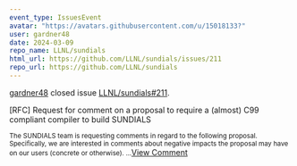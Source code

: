 ```yaml
---
event_type: IssuesEvent
avatar: "https://avatars.githubusercontent.com/u/15018133?"
user: gardner48
date: 2024-03-09
repo_name: LLNL/sundials
html_url: https://github.com/LLNL/sundials/issues/211
repo_url: https://github.com/LLNL/sundials
---
```


<a href='https://github.com/gardner48' target='_blank'>gardner48</a> closed issue <a href='https://github.com/LLNL/sundials/issues/211' target='_blank'>LLNL/sundials#211</a>.

<p>[RFC] Request for comment on a proposal to require a (almost) C99 compliant compiler to build SUNDIALS </p><small>The SUNDIALS team is requesting comments in regard to the following proposal. Specifically, we are interested in comments about negative impacts the proposal may have on our users (concrete or otherwise). ...</small><a href='https://github.com/LLNL/sundials/issues/211' target='_blank'>View Comment</a>
